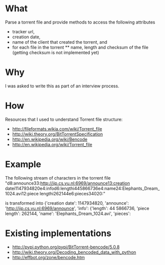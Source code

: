 What
====
Parse a torrent file and provide methods to access the following attributes 
* tracker url, 
* creation date,
* name of the client that created the torrent, and
* for each file in the torrent
** name, length and checksum of the file (getting checksum is not implemented yet)

Why
===
I was asked to write this as part of an interview process.

How
===
Resources that I used to understand Torrent file structure:
* http://fileformats.wikia.com/wiki/Torrent_file
* http://wiki.theory.org/BitTorrentSpecification
* http://en.wikipedia.org/wiki/Bencode
* http://en.wikipedia.org/wiki/Torrent_file

Example
=======
The following stream of characters in the torrent file
"d8:announce33:http://jip.cs.vu.nl:6969/announce13:creation datei1147934820e4:infod6:lengthi445866736e4:name24:Elephants_Dream_1024.avi12:piece lengthi262144e6:pieces34020:"

is transformed into
{'creation date': 1147934820, 'announce': 'http://jip.cs.vu.nl:6969/announce', 'info': {'length': 44
5866736, 'piece length': 262144, 'name': 'Elephants_Dream_1024.avi', 'pieces':

Existing implementations
========================
* http://pypi.python.org/pypi/BitTorrent-bencode/5.0.8
* http://wiki.theory.org/Decoding_bencoded_data_with_python
* http://effbot.org/zone/bencode.htm
 